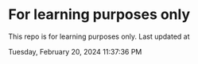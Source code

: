 # For learning purposes only
This repo is for learning purposes only.
Last updated at

Tuesday, February 20, 2024 11:37:36 PM

